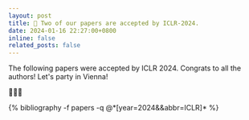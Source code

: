 ```yaml
---
layout: post
title: 🍻 Two of our papers are accepted by ICLR-2024.
date: 2024-01-16 22:27:00+0800
inline: false
related_posts: false
---
```


The following papers were accepted by ICLR 2024. Congrats to all the authors! Let's party in Vienna!

🍻🍻🍻

<div class="publications">
{% bibliography -f papers -q @*[year=2024&&abbr=ICLR]* %}
</div>